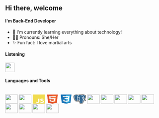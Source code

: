 ## Hi there, welcome

#### I'm Back-End Developer

- 🌱 I'm currently learning everything about technology!
- 👩‍💻	Pronouns: She/Her
- ✨	 Fun fact: I love martial arts

#### Listening
<img align="center" height="30" width="30" src="https://www.freepnglogos.com/uploads/spotify-logo-png/spotify-download-logo-30.png">

#### Languages and Tools
<div style="display: inline_block"><br>
  <img align="center" height="30" width="40" src="https://raw.githubusercontent.com/jmnote/z-icons/master/svg/java.svg">
  <img align="center" height="30" width="40" src="https://cdn.jsdelivr.net/gh/devicons/devicon/icons/spring/spring-original.svg" />

  
  <img align="center" height="30" width="40" src="https://raw.githubusercontent.com/devicons/devicon/master/icons/javascript/javascript-plain.svg">
  <img align="center" height="30" width="40" src="https://raw.githubusercontent.com/devicons/devicon/master/icons/html5/html5-original.svg">
  <img align="center" height="30" width="40" src="https://raw.githubusercontent.com/devicons/devicon/master/icons/css3/css3-original.svg">

  <img align="center" height="30" width="40" src="https://raw.githubusercontent.com/github/explore/80688e429a7d4ef2fca1e82350fe8e3517d3494d/topics/postgresql/postgresql.png">
  <img align="center" height="30" width="40" src="https://cdn.jsdelivr.net/gh/devicons/devicon/icons/mysql/mysql-original.svg" />
  <img align="center" height="30" width="40" src="https://cdn.jsdelivr.net/gh/devicons/devicon/icons/microsoftsqlserver/microsoftsqlserver-plain.svg" />

  <img align="center" height="30" width="40" src="https://cdn.jsdelivr.net/gh/devicons/devicon/icons/jenkins/jenkins-original.svg" />
  <img align="center" height="30" width="40" src="https://cdn.jsdelivr.net/gh/devicons/devicon/icons/jira/jira-original.svg" />
  <img align="center" height="30" width="40" src="https://cdn.jsdelivr.net/gh/devicons/devicon/icons/trello/trello-plain.svg" />

  <img align="center" height="30" width="40" src="https://cdn.jsdelivr.net/gh/devicons/devicon/icons/vscode/vscode-original.svg" />
  <img align="center" height="30" width="40" src="https://cdn.jsdelivr.net/gh/devicons/devicon/icons/linux/linux-original.svg" />
  <img align="center" height="30" width="40" src="https://cdn.jsdelivr.net/gh/devicons/devicon/icons/intellij/intellij-original.svg" />
  <img align="center" height="30" width="40" src="https://images.app.goo.gl/ipoMvM6QBNyNutxV8"/>
</div>
